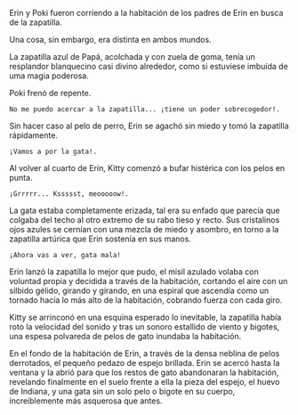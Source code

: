 Erin y Poki fueron corriendo a la habitación de los padres de Erin en busca de la zapatilla.

Una cosa, sin embargo, era distinta en ambos mundos.

La zapatilla azul de Papá, acolchada y con zuela de goma, tenía un resplandor blanquecino casi divino alrededor, como si estuviese imbuída de uma magia poderosa.

Poki frenó de repente.

    No me puedo acercar a la zapatilla... ¡tiene un poder sobrecogedor!.

Sin hacer caso al pelo de perro, Erin se agachó sin miedo y tomó la zapatilla rápidamente.

    ¡Vamos a por la gata!.

Al volver al cuarto de Erin, Kitty comenzó a bufar histérica con los pelos en punta.

    ¡Grrrrr... Kssssst, meooooow!.

La gata estaba completamente erizada, tal era su enfado que parecía que colgaba del techo al otro extremo de su rabo tieso y recto.  Sus cristalinos ojos azules se cernían con una mezcla de miedo y asombro, en torno a la zapatilla artúrica que Erin sostenía en sus manos.

    ¡Ahora vas a ver, gata mala!

Erin lanzó la zapatilla lo mejor que pudo, el misil azulado volaba con voluntad propia y decidida a través de la habitación, cortando el aire con un silbido gélido, girando y girando, en una espiral que ascendía como un tornado hacía lo más alto de la habitación, cobrando fuerza con cada giro.

Kitty se arrinconó en una esquina esperado lo inevitable, la zapatilla había roto la velocidad del sonido y tras un sonoro estallido de viento y bigotes, una espesa polvareda de pelos de gato inundaba la habitación.

En el fondo de la habitación de Erin, a través de la densa neblina de pelos derrotados, el pequeño pedazo de espejo brillada.  Erin se acercó hasta la ventana y la abrió para que los restos de gato abandonaran la habitación, revelando finalmente en el suelo frente a ella la pieza del espejo, el huevo de Indiana, y una gata sin un solo pelo o bigote en su cuerpo, íncreiblemente más asquerosa que antes.


